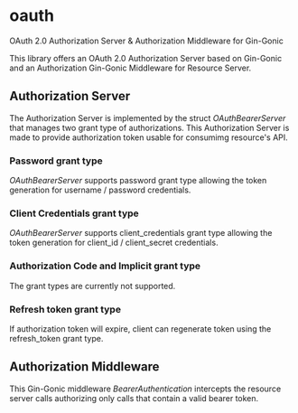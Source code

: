 # oauth
OAuth 2.0 Authorization Server &amp; Authorization Middleware for Gin-Gonic

This library offers an OAuth 2.0 Authorization Server based on Gin-Gonic and an Authorization Gin-Gonic Middleware for Resource Server.

## Authorization Server
The Authorization Server is implemented by the struct _OAuthBearerServer_ that manages two grant type of authorizations. This Authorization Server is made to provide authorization token usable for consumimg resource's API. 

### Password grant type
_OAuthBearerServer_ supports password grant type allowing the token generation for username / password credentials.

### Client Credentials grant type
_OAuthBearerServer_ supports client_credentials grant type allowing the token generation for client_id / client_secret credentials.

### Authorization Code and Implicit grant type
The grant types are currently not supported.

### Refresh token grant type
If authorization token will expire, client can regenerate token using the refresh_token grant type.

## Authorization Middleware 
This Gin-Gonic middleware _BearerAuthentication_ intercepts the resource server calls authorizing only calls that contain a valid bearer token.
